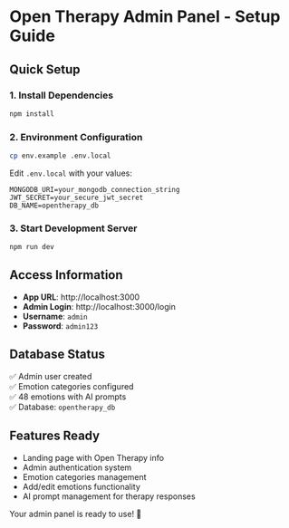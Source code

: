 # Open Therapy Admin Panel - Setup Guide

## Quick Setup

### 1. Install Dependencies
```bash
npm install
```

### 2. Environment Configuration
```bash
cp env.example .env.local
```

Edit `.env.local` with your values:
```env
MONGODB_URI=your_mongodb_connection_string
JWT_SECRET=your_secure_jwt_secret
DB_NAME=opentherapy_db
```

### 3. Start Development Server
```bash
npm run dev
```

## Access Information

- **App URL**: http://localhost:3000
- **Admin Login**: http://localhost:3000/login
- **Username**: `admin`
- **Password**: `admin123`

## Database Status

✅ Admin user created  
✅ Emotion categories configured  
✅ 48 emotions with AI prompts  
✅ Database: `opentherapy_db`

## Features Ready

- Landing page with Open Therapy info
- Admin authentication system
- Emotion categories management
- Add/edit emotions functionality
- AI prompt management for therapy responses

Your admin panel is ready to use! 🚀
